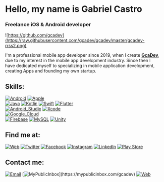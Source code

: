 #  Hello, my name is Gabriel Castro
### Freelance iOS & Android developer

![https://github.com/gcadev](https://raw.githubusercontent.com/gcadev/gcadev/master/gcadev-rrss2.png)

I'm a professional mobile app developer since 2019, when I create [**GcaDev**](https://gcadev.com), due to my interest in the mobile app development industry.
Since then I have dedicated myself to specializing in mobile application development, creating Apps and founding my own startup.

## Skills:
[![Android](https://img.shields.io/badge/Android-3DDC84?style=for-the-badge&logo=android&logoColor=white&labelColor=101010)]()
[![Apple](https://img.shields.io/badge/iOS-999999?style=for-the-badge&logo=apple&logoColor=white&labelColor=101010)]()
</br>
[![Java](https://img.shields.io/badge/Java-D14836?style=for-the-badge&logo=java&logoColor=white&labelColor=101010)]()
[![Kotlin](https://img.shields.io/badge/Kotlin-0095D5?style=for-the-badge&logo=kotlin&logoColor=white&labelColor=101010)]()
[![Swift](https://img.shields.io/badge/Swift-FA7343?style=for-the-badge&logo=swift&logoColor=white&labelColor=101010)]()
[![Flutter](https://img.shields.io/badge/Flutter-1DA1F2?style=for-the-badge&logo=flutter&logoColor=white&labelColor=101010)]()
</br>
[![Android_Studio](https://img.shields.io/badge/Android_Studio-3DDC84?style=for-the-badge&logo=android-studio&logoColor=white&labelColor=101010)]()
[![Xcode](https://img.shields.io/badge/Xcode-1575F9?style=for-the-badge&logo=xcode&logoColor=white&labelColor=101010)]()
</br>
[![Google_Cloud](https://img.shields.io/badge/Google_Cloud-4285F4?style=for-the-badge&logo=google-cloud&logoColor=white&labelColor=101010)]()
</br>
[![Firebase](https://img.shields.io/badge/Firebase-FFCA28?style=for-the-badge&logo=firebase&logoColor=white&labelColor=101010)]()
[![MySQL](https://img.shields.io/badge/MySQL-4479A1?style=for-the-badge&logo=mysql&logoColor=white&labelColor=101010)]()
[![Unity](https://img.shields.io/badge/Unity-101010?style=for-the-badge&logo=unity&logoColor=white&labelColor=101010)]()
</br>

## Find me at:
[![Web](https://img.shields.io/badge/My_Website-www.GcaDev.com-1575F9?style=for-the-badge&logo=dev.to&logoColor=white&labelColor=101010)](https://www.gcadev.com)
[![Twitter](https://img.shields.io/badge/Twitter-@gcadev-1DA1F2?style=for-the-badge&logo=twitter&logoColor=white&labelColor=101010)](https://twitter.com/gcadev)
[![Facebook](https://img.shields.io/badge/Facebook-@gcadev-1877F2?style=for-the-badge&logo=facebook&logoColor=white&labelColor=101010)](https://facebook.com/gcadev)
[![Instagram](https://img.shields.io/badge/Instagram-@gcadev-E4405F?style=for-the-badge&logo=instagram&logoColor=white&labelColor=101010)](https://instagram.com/gcadev)
[![LinkedIn](https://img.shields.io/badge/LinkedIn-Gabriel_Castro-0077B5?style=for-the-badge&logo=linkedin&logoColor=white&labelColor=101010)](https://www.linkedin.com/in/gcalvarez)
[![Play Store](https://img.shields.io/badge/Play-Store-GcaDev-3DDC84?style=for-the-badge&logo=play-store&logoColor=white&labelColor=101010)](https://play.google.com/store/apps/dev?id=8534532239802041777)
## Contact me:

[![Email](https://img.shields.io/badge/email-gabrielcastro@gcadev.com-D14836?style=for-the-badge&logo=gmail&logoColor=white&labelColor=101010)](mailto:gabrielcastro@gcadev.com)
[![MyPublicInbox](https://img.shields.io/badge/MyPublicInbox-MESSAGE+COFFEE_(FAST_RESPONSE)_Thank_you!-orange?style=for-the-badge&logo=buy-me-a-coffee&logoColor=white&labelColor=101010)](https://mypublicinbox.com/gcadev)
[![Web](https://img.shields.io/badge/My_Website-www.GcaDev.com/contacto-1575F9?style=for-the-badge&logo=dev.to&logoColor=white&labelColor=101010)](https://www.gcadev.com/contacto)
